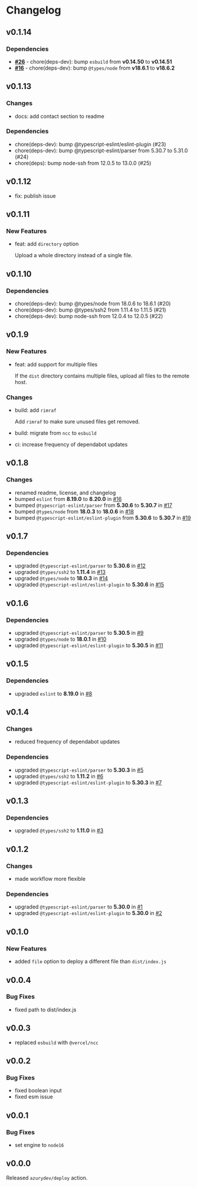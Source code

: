 # Changelog

## v0.1.14

### Dependencies

* [**#26**](https://github.com/azurydev/deploy-action/pull/26) - chore(deps-dev): bump `esbuild` from **v0.14.50** to **v0.14.51**
* [**#16**](https://github.com/azurydev/deploy-action/pull/16) - chore(deps-dev): bump `@types/node` from **v18.6.1** to **v18.6.2**

## v0.1.13

### Changes

* docs: add contact section to readme

### Dependencies

* chore(deps-dev): bump @typescript-eslint/eslint-plugin (#23)
* chore(deps-dev): bump @typescript-eslint/parser from 5.30.7 to 5.31.0 (#24)
* chore(deps): bump node-ssh from 12.0.5 to 13.0.0 (#25)

## v0.1.12

* fix: publish issue

## v0.1.11

### New Features

* feat: add `directory` option

  Upload a whole directory instead of a single file.

## v0.1.10

### Dependencies

* chore(deps-dev): bump @types/node from 18.0.6 to 18.6.1 (#20)
* chore(deps-dev): bump @types/ssh2 from 1.11.4 to 1.11.5 (#21)
* chore(deps-dev): bump node-ssh from 12.0.4 to 12.0.5 (#22)

## v0.1.9

### New Features

* feat: add support for multiple files

  If the `dist` directory contains multiple files, upload all files to the remote host.

### Changes

* build: add `rimraf`

  Add `rimraf` to make sure unused files get removed.

* build: migrate from `ncc` to `esbuild`

* ci: increase frequency of dependabot updates

## v0.1.8

### Changes

* renamed readme, license, and changelog 
* bumped `eslint` from **8.19.0** to **8.20.0** in [#16](https://github.com/azurydev/deploy-action/pull/16)
* bumped `@typescript-eslint/parser` from **5.30.6** to **5.30.7** in [#17](https://github.com/azurydev/deploy-action/pull/17)
* bumped `@types/node` from **18.0.3** to **18.0.6** in [#18](https://github.com/azurydev/deploy-action/pull/18)
* bumped `@typescript-eslint/eslint-plugin` from **5.30.6** to **5.30.7** in [#19](https://github.com/azurydev/deploy-action/pull/19)

## v0.1.7

### Dependencies

- upgraded `@typescript-eslint/parser` to **5.30.6** in [#12](https://github.com/azurydev/deploy-action/pull/12)
- upgraded `@types/ssh2` to **1.11.4** in [#13](https://github.com/azurydev/deploy-action/pull/13)
- upgraded `@types/node` to **18.0.3** in [#14](https://github.com/azurydev/deploy-action/pull/14)
- upgraded `@typescript-eslint/eslint-plugin` to **5.30.6** in [#15](https://github.com/azurydev/deploy-action/pull/15)

## v0.1.6

### Dependencies

- upgraded `@typescript-eslint/parser` to **5.30.5** in [#9](https://github.com/azurydev/deploy-action/pull/9)
- upgraded `@types/node` to **18.0.1** in [#10](https://github.com/azurydev/deploy-action/pull/10)
- upgraded `@typescript-eslint/eslint-plugin` to **5.30.5** in [#11](https://github.com/azurydev/deploy-action/pull/11)

## v0.1.5

### Dependencies

- upgraded `eslint` to **8.19.0** in [#8](https://github.com/azurydev/deploy-action/pull/8)

## v0.1.4

### Changes

- reduced frequency of dependabot updates

### Dependencies

- upgraded `@typescript-eslint/parser` to **5.30.3** in [#5](https://github.com/azurydev/deploy-action/pull/5)
- upgraded `@types/ssh2` to **1.11.2** in [#6](https://github.com/azurydev/deploy-action/pull/6)
- upgraded `@typescript-eslint/eslint-plugin` to **5.30.3** in [#7](https://github.com/azurydev/deploy-action/pull/7)

## v0.1.3

### Dependencies

- upgraded `@types/ssh2` to **1.11.0** in [#3](https://github.com/azurydev/deploy-action/pull/3)

## v0.1.2

### Changes

- made workflow more flexible

### Dependencies

- upgraded `@typescript-eslint/parser` to **5.30.0** in [#1](https://github.com/azurydev/deploy-action/pull/1)
- upgraded `@typescript-eslint/eslint-plugin` to **5.30.0** in [#2](https://github.com/azurydev/deploy-action/pull/2)

## v0.1.0

### New Features

- added `file` option to deploy a different file than `dist/index.js`

## v0.0.4

### Bug Fixes

- fixed path to dist/index.js

## v0.0.3

- replaced `esbuild` with `@vercel/ncc`

## v0.0.2

### Bug Fixes

- fixed boolean input
- fixed esm issue

## v0.0.1

### Bug Fixes

- set engine to `node16`

## v0.0.0

Released `azurydev/deploy` action.
